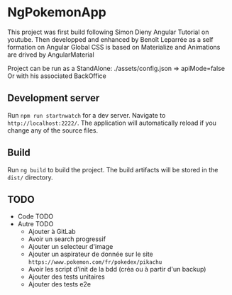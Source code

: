 # NgPokemonApp

This project was first build following Simon Dieny Angular Tutorial on youtube.
Then developped and enhanced by Benoît Leparrée as a self formation on Angular
Global CSS is based on Materialize and Animations are drived by AngularMaterial

Project can be run as a StandAlone: ./assets/config.json => apiMode=false
Or with his associated BackOffice

## Development server

Run `npm run startnwatch` for a dev server. Navigate to `http://localhost:2222/`. The application will automatically reload if you change any of the source files.

## Build

Run `ng build` to build the project. The build artifacts will be stored in the `dist/` directory.

## TODO

* Code TODO
* Autre TODO
  * Ajouter à GitLab
  * Avoir un search progressif
  * Ajouter un selecteur d'image
  * Ajouter un aspirateur de donnée sur le site `https://www.pokemon.com/fr/pokedex/pikachu`
  * Avoir les script d'init de la bdd (créa ou à partir d'un backup)
  * Ajouter des tests unitaires
  * Ajouter des tests e2e
